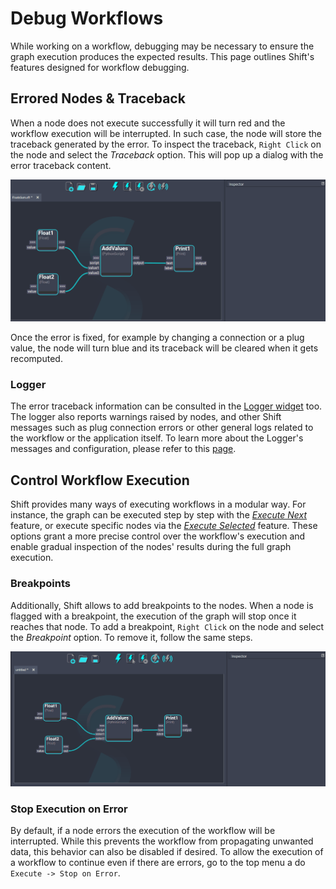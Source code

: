 # Debug Workflows

While working on a workflow, debugging may be necessary to ensure the graph execution produces the expected results. This page outlines Shift's features designed for workflow debugging.


## Errored Nodes & Traceback

When a node does not execute successfully it will turn red and the workflow execution will be interrupted. In such case, the node will store the traceback generated by the error. To inspect the traceback, `Right Click` on the node and select the *Traceback* option. This will pop up a dialog with the error traceback content. 

![Traceback](../../images/traceback.gif)


Once the error is fixed, for example by changing a connection or a plug value, the node will turn blue and its traceback will be cleared when it gets recomputed. 


### Logger

The error traceback information can be consulted in the [Logger widget](ui_overview.md/#the-logger) too. The logger also reports warnings raised by nodes, and other Shift messages such as plug connection errors or other general logs related to the workflow or the application itself. 
To learn more about the Logger's messages and configuration, please refer to this [page](../../reference/logger.md). 


## Control Workflow Execution

Shift provides many ways of executing workflows in a modular way. For instance, the graph can be executed step by step with the [*Execute Next*](../execute/#execute-next) feature, or execute specific nodes via the [*Execute Selected*](../execute/#execute-selected) feature. These options grant a more precise control over the workflow's execution and enable gradual inspection of the nodes' results during the full graph execution.


### Breakpoints

Additionally, Shift allows to add breakpoints to the nodes. When a node is flagged with a breakpoint, the execution of the graph will stop once it reaches that node. To add a breakpoint, `Right Click` on the node and select the *Breakpoint* option. To remove it, follow the same steps. 

![Breakpoint](../../images/breakpoint.gif)


### Stop Execution on Error

By default, if a node errors the execution of the workflow will be interrupted. While this prevents the workflow from propagating unwanted data, this behavior can also be disabled if desired. 
To allow the execution of a workflow to continue even if there are errors, go to the top menu a do `Execute -> Stop on Error`. 
